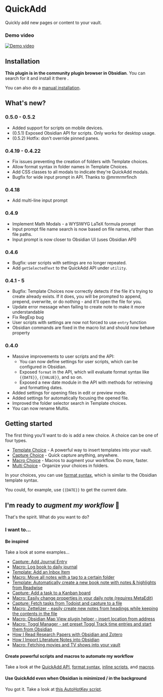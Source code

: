 # QuickAdd
Quickly add new pages or content to your vault.
### Demo video
[![Demo video](https://img.youtube.com/vi/gYK3VDQsZJo/0.jpg)](https://www.youtube.com/watch?v=gYK3VDQsZJo)

## Installation
**This plugin is in the community plugin browser in Obsidian**. You can search for it and install it there .

You can also do a [manual installation](docs/ManualInstallation.md).

## What's new?
### 0.5.0 - 0.5.2
- Added support for scripts on mobile devices.
- (0.5.1) Exposed Obsidian API for scripts. Only works for desktop usage.
- (0.5.2) Hotfix: don't override pinned panes.

### 0.4.19 - 0.4.22
- Fix issues preventing the creation of folders with Template choices.
- Allow format syntax in folder names in Template Choices.
- Add CSS classes to all modals to indicate they're QuickAdd modals.
- Bugfix for wide input prompt in API. Thanks to @mrmrmrfinch

### 0.4.18
- Add multi-line input prompt

### 0.4.9
- Implement Math Modals - a WYSIWYG LaTeX formula prompt
- Input prompt file name search is now based on file names, rather than file paths.
- Input prompt is now closer to Obsidian UI (uses Obsidian API)

### 0.4.6
- Bugfix: user scripts with settings are no longer repeated.
- Add ``getSelectedText`` to the QuickAdd API under `utility`.

### 0.4.1 - 5
- Bugfix: Template Choices now correctly detects if the file it's trying to create already exists. If it does, you will be prompted to append, prepend, overwrite, or do nothing - and it'll open the file for you.
- Update error message when failing to create note to make it more understandable
- Fix RegExp bug
- User scripts with settings are now not forced to use ``entry`` function
- Obsidian commands are fixed in the macro list and should now behave property

### 0.4.0
- Massive improvements to user scripts and the API:
  - You can now define settings for user scripts, which can be configured in Obsidian.
  - Exposed ``format`` in the API, which will evaluate format syntax like `{{DATE}}`, `{{VALUE}}`, and so on.
  - Exposed a new date module in the API with methods for retrieving and formatting dates.
- Added settings for opening files in edit or preview mode.
- Added settings for automatically focusing the opened file.
- Improved the folder selector search in Template choices.
- You can now rename Multis.

## Getting started
The first thing you'll want to do is add a new choice. A choice can be one of four types.
- [Template Choice](docs/Choices/TemplateChoice.md) - A powerful way to insert templates into your vault.
- [Capture Choice](docs/Choices/CaptureChoice.md) - Quick capture anything, anywhere.
- [Macro Choice](docs/Choices/MacroChoice.md) - Macros to augment your workflow. Do more, faster.
- [Multi Choice](docs/Choices/MultiChoice.md) - Organize your choices in folders.

In your choices, you can use [format syntax](docs/FormatSyntax.md), which is similar to the Obsidian template syntax.

You could, for example, use ``{{DATE}}`` to get the current date.

## I'm ready to _augment my workflow_ 🚀
That's the spirit. What do you want to do?

### I want to...
#### Be inspired
Take a look at some examples...
- [Capture: Add Journal Entry](docs/Examples/Capture_AddJournalEntry.md)
- [Macro: Log book to daily journal](docs/Examples/Macro_LogBookToDailyJournal.md)
- [Template: Add an Inbox Item](docs/Examples/Template_AddAnInboxItem.md)
- [Macro: Move all notes with a tag to a certain folder](docs/Examples/Macro_MoveNotesWithATagToAFolder.md)
- [Template: Automatically create a new book note with notes & highlights from Readwise](docs/Examples/Template_AutomaticBookNotesFromReadwise.md)
- [Capture: Add a task to a Kanban board](docs/Examples/Capture_AddTaskToKanbanBoard.md)
- [Macro: Easily change properties in your daily note (requires MetaEdit)](docs/Examples/Macro_ChangePropertyInDailyNotes.md)
- [Capture: Fetch tasks from Todoist and capture to a file](docs/Examples/Capture_FetchTasksFromTodoist.md)
- [Macro: Zettelizer - easily create new notes from headings while keeping the contents in the file](docs/Examples/Macro_Zettelizer.md)
- [Macro: Obsidian Map View plugin helper - insert location from address](docs/Examples/Macro_AddLocationLongLatFromAddress.md)
- [Macro: Toggl Manager - set preset Toggl Track time entries and start them from Obsidian](docs/Examples/Macro_TogglManager.md)
- [How I Read Research Papers with Obsidian and Zotero](https://bagerbach.com/blog/how-i-read-research-papers-with-obsidian-and-zotero/)
- [How I Import Literature Notes into Obsidian](https://bagerbach.com/blog/importing-source-notes-to-obsidian)
- [Macro: Fetching movies and TV shows into your vault](docs/Examples/Macro_MovieAndSeriesScript.md)

#### Create powerful scripts and macros to automate my workflow
Take a look at the [QuickAdd API](docs/QuickAddAPI.md), [format syntax](docs/FormatSyntax.md), [inline scripts](docs/InlineScripts.md), and [macros](docs/Choices/MacroChoice.md).

#### Use QuickAdd even when Obsidian is minimized / in the background
You got it. Take a look at [this AutoHotKey script](docs/AHK_OpenQuickAddFromDesktop.md).

